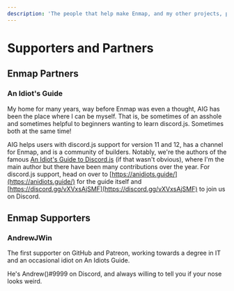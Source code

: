 ```yaml
---
description: 'The people that help make Enmap, and my other projects, possible!'
---
```


# Supporters and Partners

## Enmap Partners

### An Idiot's Guide

My home for many years, way before Enmap was even a thought, AIG has been the place where I can be myself. That is, be sometimes of an asshole and sometimes helpful to beginners wanting to learn discord.js. Sometimes both at the same time!

AIG helps users with discord.js support for version 11 and 12, has a channel for Enmap, and is a community of builders. Notably, we're the authors of the famous [An Idiot's Guide to Discord.js](https://anidiots.guide/) \(if that wasn't obvious\), where I'm the main author but there have been many contributions over the year. For discord.js support, head on over to [https://anidiots.guide/](https://anidiots.guide/) for the guide itself and [https://discord.gg/vXVxsAjSMF](https://discord.gg/vXVxsAjSMF) to join us on Discord.

## Enmap Supporters

### AndrewJWin

The first supporter on GitHub and Patreon, working towards a degree in IT and an occasional idiot on An Idiots Guide.

He's Andrew\(\)\#9999 on Discord, and always willing to tell you if your nose looks weird.
